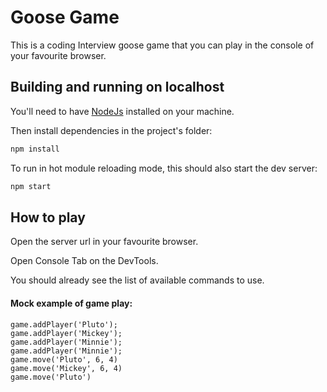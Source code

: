 # Goose Game 

This is a coding Interview goose game that you can play in the console of your favourite browser.

## Building and running on localhost

You'll need to have [NodeJs](https://nodejs.org/en/download/) installed on your machine.

Then install dependencies in the project's folder:

```sh
npm install
```

To run in hot module reloading mode, this should also start the dev server:

```sh
npm start
```
## How to play

Open the server url in your favourite browser.

Open Console Tab on the DevTools.

You should already see the list of available commands to use.


#### Mock example of game play:
```
game.addPlayer('Pluto');
game.addPlayer('Mickey');
game.addPlayer('Minnie');
game.addPlayer('Minnie');
game.move('Pluto', 6, 4)
game.move('Mickey', 6, 4)
game.move('Pluto')
``` 




